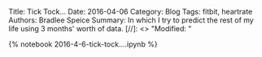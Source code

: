 Title: Tick Tock...
Date: 2016-04-06
Category: Blog
Tags: fitbit, heartrate
Authors: Bradlee Speice
Summary: In which I try to predict the rest of my life using 3 months' worth of data.
[//]: <> "Modified: "

{% notebook 2016-4-6-tick-tock....ipynb %}

<script type="text/x-mathjax-config">
//MathJax.Hub.Config({tex2jax: {inlineMath: [['$','$'], ['\(','\)']]}});
MathJax.Hub.Config({tex2jax: {inlineMath: [['\$','\$']]}});
</script>
<script async src='https://cdn.mathjax.org/mathjax/latest/MathJax.js?config=TeX-AMS_CHTML'></script>
